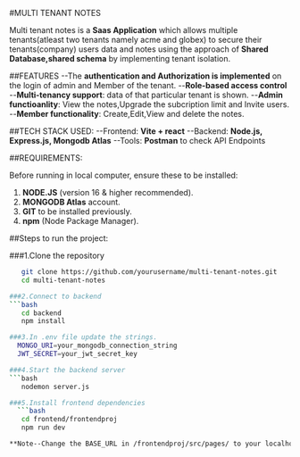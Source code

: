 #MULTI TENANT NOTES

Multi tenant notes is a **Saas Application** which allows multiple tenants(atleast two tenants namely acme and globex) to secure their tenants(company) users data and notes using the approach of **Shared Database,shared schema** by implementing tenant isolation.

##FEATURES
--The **authentication and Authorization is implemented** on the login of admin and Member of the tenant.
--**Role-based access control**
--**Multi-tenancy support**: data of that particular tenant is shown.
--**Admin functioanlity**: View the notes,Upgrade the subcription limit and Invite users.
--**Member functionality**: Create,Edit,View and delete the notes.

##TECH STACK USED:
--Frontend: **Vite + react**
--Backend: **Node.js, Express.js, Mongodb Atlas**
--Tools: **Postman** to check API Endpoints

##REQUIREMENTS:

Before running in local computer, ensure these to be installed:
1. **NODE.JS** (version 16 & higher recommended).
2. **MONGODB Atlas** account.
3. **GIT** to be installed previously.
4. **npm** (Node Package Manager).

##Steps to run the project:

###1.Clone the repository
```bash
   git clone https://github.com/yourusername/multi-tenant-notes.git
   cd multi-tenant-notes

###2.Connect to backend
```bash
   cd backend
   npm install

###3.In .env file update the strings.
  MONGO_URI=your_mongodb_connection_string
  JWT_SECRET=your_jwt_secret_key

###4.Start the backend server
```bash
   nodemon server.js

###5.Install frontend dependencies
  ```bash
   cd frontend/frontendproj
   npm run dev

**Note--Change the BASE_URL in /frontendproj/src/pages/ to your localhost server**

  

   
